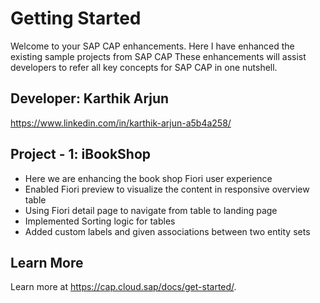 # Getting Started

Welcome to your SAP CAP enhancements. Here I have enhanced the existing sample projects from SAP CAP 
These enhancements will assist developers to refer all key concepts for SAP CAP in one nutshell. 

## Developer: Karthik Arjun 

https://www.linkedin.com/in/karthik-arjun-a5b4a258/

## Project - 1: iBookShop
- Here we are enhancing the book shop Fiori user experience 
- Enabled Fiori preview to visualize the content in responsive overview table 
- Using Fiori detail page to navigate from table to landing page 
- Implemented Sorting logic for tables 
- Added custom labels and given associations between two entity sets 

## Learn More

Learn more at https://cap.cloud.sap/docs/get-started/.
